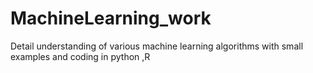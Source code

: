 # MachineLearning_work
Detail understanding of various machine learning algorithms with small examples and coding in python ,R

